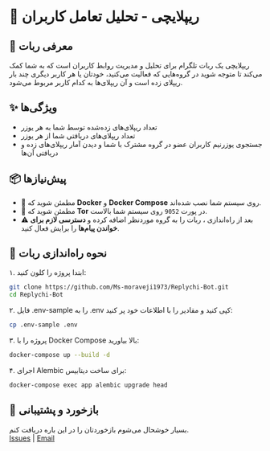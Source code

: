 # 🤖 ریپلایچی - تحلیل تعامل کاربران 

## 🧩 معرفی ربات

ریپلایچی یک ربات تلگرام برای تحلیل و مدیریت روابط کاربران است که به شما کمک می‌کند تا متوجه شوید در گروه‌هایی که فعالیت می‌کنید، خودتان یا هر کاربر دیگری چند بار ریپلای زده است و آن ریپلای‌ها به کدام کاربر مربوط می‌شود.


## ✨ ویژگی‌ها

- تعداد ریپلای‌های زده‌شده توسط شما به هر یوزر  
- تعداد ریپلای‌های دریافتی شما از هر یوزر  
- جستجوی یوزرنیم کاربران عضو در گروه مشترک با شما و دیدن آمار ریپلای‌های زده و دریافتی آن‌ها  



## 📦 پیش‌نیازها

- 🐳 مطمئن شوید که **Docker** و **Docker Compose** روی سیستم شما نصب شده‌اند.  
- 🧅 مطمئن شوید که **Tor** در پورت `9052` روی سیستم شما بالاست.  
- ⚠️ بعد از راه‌اندازی ، ربات را به گروه موردنظر اضافه کرده و **دسترسی لازم برای خواندن پیام‌ها** را برایش فعال کنید.



## 🚀 نحوه راه‌اندازی ربات

۱. ابتدا پروژه را کلون کنید:

```bash
git clone https://github.com/Ms-moraveji1973/Replychi-Bot.git
cd Replychi-Bot
```
۲. فایل .env-sample را به .env کپی کنید و مقادیر را با اطلاعات خود پر کنید:

```bash
cp .env-sample .env
```
۳. پروژه را با Docker Compose بالا بیاورید:

```bash
docker-compose up --build -d
```
۴. اجرای Alembic برای ساخت دیتابیس:

```bash
docker-compose exec app alembic upgrade head
```

## 💬 بازخورد و پشتیبانی

بسیار خوشحال می‌شوم بازخوردتان را در این باره دریافت کنم.  
[Issues](https://github.com/Ms-moraveji1973/Replychi-Bot/issues) | [Email](mailto:ms.moraveji2007@gmail.com)

